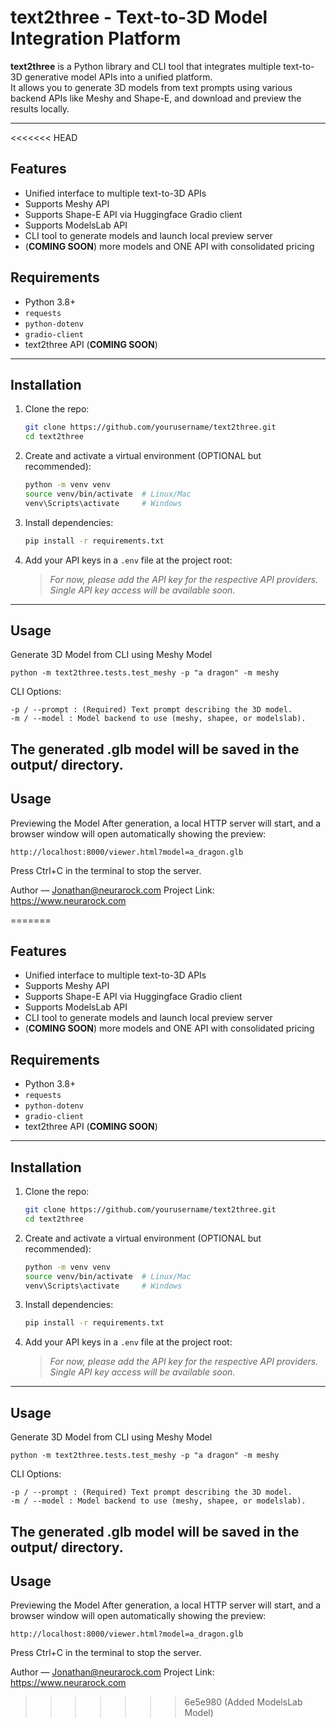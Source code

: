 # text2three - Text-to-3D Model Integration Platform

**text2three** is a Python library and CLI tool that integrates multiple text-to-3D generative model APIs into a unified platform.  
It allows you to generate 3D models from text prompts using various backend APIs like Meshy and Shape-E, and download and preview the results locally.

---
<<<<<<< HEAD

## Features

- Unified interface to multiple text-to-3D APIs
- Supports Meshy API
- Supports Shape-E API via Huggingface Gradio client
- Supports ModelsLab API
- CLI tool to generate models and launch local preview server
- (**COMING SOON**) more models and ONE API with consolidated pricing

  
## Requirements

- Python 3.8+
- `requests`
- `python-dotenv`
- `gradio-client`
- text2three API (**COMING SOON**)



---

## Installation

1. Clone the repo:

    ```bash
    git clone https://github.com/yourusername/text2three.git
    cd text2three
    ```

2. Create and activate a virtual environment (OPTIONAL but recommended):

    ```bash
    python -m venv venv
    source venv/bin/activate  # Linux/Mac
    venv\Scripts\activate     # Windows
    ```

3. Install dependencies:

    ```bash
    pip install -r requirements.txt
    ```

4. Add your API keys in a `.env` file at the project root:

    > *For now, please add the API key for the respective API providers. Single API key access will be available soon.*

---
## Usage

Generate 3D Model from CLI using Meshy Model

    python -m text2three.tests.test_meshy -p "a dragon" -m meshy

CLI Options:

    -p / --prompt : (Required) Text prompt describing the 3D model.
    -m / --model : Model backend to use (meshy, shapee, or modelslab).

The generated .glb model will be saved in the output/ directory.
---
## Usage

Previewing the Model
After generation, a local HTTP server will start, and a browser window will open automatically showing the preview:

    http://localhost:8000/viewer.html?model=a_dragon.glb
    
Press Ctrl+C in the terminal to stop the server.




Author 
— Jonathan@neurarock.com
Project Link: 
https://www.neurarock.com

=======

## Features

- Unified interface to multiple text-to-3D APIs
- Supports Meshy API
- Supports Shape-E API via Huggingface Gradio client
- Supports ModelsLab API
- CLI tool to generate models and launch local preview server
- (**COMING SOON**) more models and ONE API with consolidated pricing

  
## Requirements

- Python 3.8+
- `requests`
- `python-dotenv`
- `gradio-client`
- text2three API (**COMING SOON**)



---

## Installation

1. Clone the repo:

    ```bash
    git clone https://github.com/yourusername/text2three.git
    cd text2three
    ```

2. Create and activate a virtual environment (OPTIONAL but recommended):

    ```bash
    python -m venv venv
    source venv/bin/activate  # Linux/Mac
    venv\Scripts\activate     # Windows
    ```

3. Install dependencies:

    ```bash
    pip install -r requirements.txt
    ```

4. Add your API keys in a `.env` file at the project root:

    > *For now, please add the API key for the respective API providers. Single API key access will be available soon.*

---
## Usage

Generate 3D Model from CLI using Meshy Model

    python -m text2three.tests.test_meshy -p "a dragon" -m meshy

CLI Options:

    -p / --prompt : (Required) Text prompt describing the 3D model.
    -m / --model : Model backend to use (meshy, shapee, or modelslab).

The generated .glb model will be saved in the output/ directory.
---
## Usage

Previewing the Model
After generation, a local HTTP server will start, and a browser window will open automatically showing the preview:

    http://localhost:8000/viewer.html?model=a_dragon.glb
    
Press Ctrl+C in the terminal to stop the server.




Author 
— Jonathan@neurarock.com
Project Link: 
https://www.neurarock.com
>>>>>>> 6e5e980 (Added ModelsLab Model)
